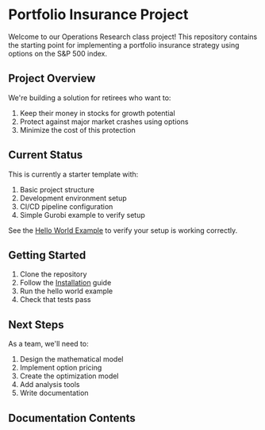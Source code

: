 # Portfolio Insurance Project

Welcome to our Operations Research class project! This repository contains the starting point for implementing a portfolio insurance strategy using options on the S&P 500 index.

## Project Overview

We're building a solution for retirees who want to:
1. Keep their money in stocks for growth potential
2. Protect against major market crashes using options
3. Minimize the cost of this protection

## Current Status

This is currently a starter template with:
1. Basic project structure
2. Development environment setup
3. CI/CD pipeline configuration
4. Simple Gurobi example to verify setup

See the [Hello World Example](hello_world.md) to verify your setup is working correctly.

## Getting Started

1. Clone the repository
2. Follow the [Installation](installation.md) guide
3. Run the hello world example
4. Check that tests pass

## Next Steps

As a team, we'll need to:
1. Design the mathematical model
2. Implement option pricing
3. Create the optimization model
4. Add analysis tools
5. Write documentation

## Documentation Contents

```{tableofcontents}
```

